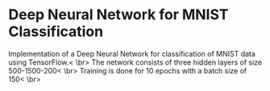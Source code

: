 # Deep Neural Network for MNIST Classification #
Implementation of a Deep Neural Network for classification of MNIST data using TensorFlow.< \br>
The network consists of three hidden layers of size 500-1500-200< \br>
Training is done for 10 epochs with a batch size of 150< \br>

